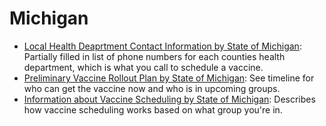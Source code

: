 # Michigan
- [Local Health Deaprtment Contact Information by State of Michigan](https://www.michigan.gov/coronavirus/0,9753,7-406-98178_103214_104822---,00.html#comp_121341): Partially filled in list of phone numbers for each counties health department, which is what you call to schedule a vaccine. 
- [Preliminary Vaccine Rollout Plan by State of Michigan](https://www.michigan.gov/documents/coronavirus/1-12_Vaccine_Timeline_712927_7.pdf): See timeline for who can get the vaccine now and who is in upcoming groups. 
- [Information about Vaccine Scheduling by State of Michigan](https://www.michigan.gov/coronavirus/0,9753,7-406-98178_103214_104822_104824-548798--,00.html): Describes how vaccine scheduling works based on what group you're in. 
